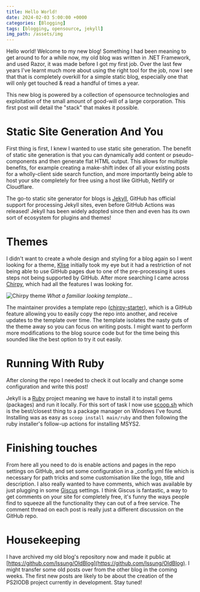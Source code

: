 ```yaml
---
title: Hello World!
date: 2024-02-03 5:00:00 +0000
categories: [Blogging]
tags: [blogging, opensource, jekyll]
img_path: /assets/img
---
```

Hello world! Welcome to my new blog! Something I had been meaning to get around to for a while now, my old blog was written in .NET Framework, and used Razor, it was made before I got my first job. Over the last few years I've learnt much more about using the right tool for the job, now I see that that is completely overkill for a simple static blog, especially one that will only get touched & read a handful of times a year.

This new blog is powered by a collection of opensource technologies and exploitation of the small amount of good-will of a large corporation. This first post will detail the "stack" that makes it possible.

# Static Site Generation And You

First thing is first, I knew I wanted to use static site generation. The benefit of static site generation is that you can dynamically add content or pseudo-components and then generate flat HTML output. This allows for multiple benefits, for example creating a make-shift index of all your existing posts for a wholly-client side search function, and more importantly being able to host your site completely for free using a host like GitHub, Netlify or Cloudflare.

The go-to static site generator for blogs is [Jekyll](https://jekyllrb.com/), GitHub has official support for processing Jekyll sites, even before GitHub Actions was released! Jekyll has been widely adopted since then and even has its own sort of ecosystem for plugins and themes!

# Themes

I didn't want to create a whole design and styling for a blog again so I went looking for a theme, [Klise](https://github.com/piharpi/jekyll-klise) initially took my eye but it had a restriction of not being able to use GitHub pages due to one of the pre-processing it uses steps not being supported by GitHub. After more searching I came across [Chirpy](https://github.com/cotes2020/jekyll-theme-chirpy), which had all the features I was looking for.

![Chirpy theme](helloworld-chirpytemplate.png)
_What a familiar looking template..._

The maintainer provides a template repo ([chirpy-starter](https://github.com/cotes2020/chirpy-starter)), which is a GitHub feature allowing you to easily copy the repo into another, and receive updates to the template over time. The template isolates the nasty guts of the theme away so you can focus on writing posts. I might want to perform more modifications to the blog source code but for the time being this sounded like the best option to try it out easily.

# Running With Ruby
After cloning the repo I needed to check it out locally and change some configuration and write this post!

Jekyll is a [Ruby](https://www.ruby-lang.org/en/) project meaning we have to install it to install gems (packages) and run it locally. For this sort of task I now use [scoop.sh](https://scoop.sh/) which is the best/closest thing to a package manager on Windows I've found. Installing was as easy as `scoop install main/ruby` and then following the ruby installer's follow-up actions for installing MSYS2.

# Finishing touches
From here all you need to do is enable actions and pages in the repo settings on GitHub, and set some configuration in a _config.yml file which is necessary for path tricks and some customisation like the logo, title and description. I also really wanted to have comments, which was available by just plugging in some [Giscus](https://giscus.app/) settings. 
I think Giscus is fantastic, a way to get comments on your site for completely free, it's funny the ways people find to squeeze all the functionality they can out of a free service. The comment thread on each post is really just a different discussion on the GitHub repo.

# Housekeeping
I have archived my old blog's repository now and made it public at [https://github.com/Issung/OldBlog](https://github.com/Issung/OldBlog). I might transfer some old posts over from the other blog in the coming weeks. The first new posts are likely to be about the creation of the PS2IODB project currently in development. Stay tuned!
